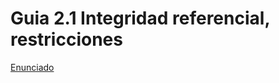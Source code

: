 # Guia 2.1 Integridad referencial, restricciones 

[Enunciado](https://docs.google.com/document/d/12QhaWISvxIoM3mXqi6126vZ2lW1Vozb0/preview)
